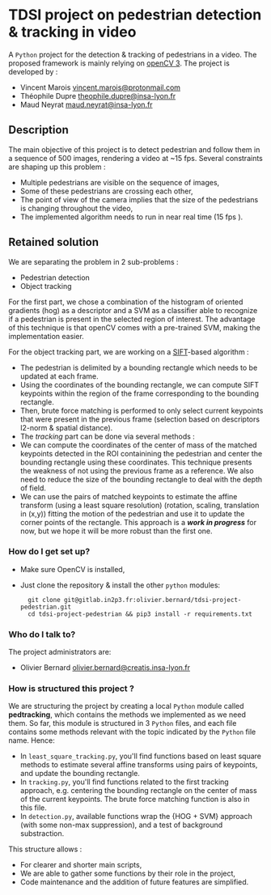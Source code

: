 # TDSI project on pedestrian detection & tracking in video #

A `Python` project for the detection & tracking of pedestrians in a video. The proposed framework is mainly relying on [openCV 3](https://docs.opencv.org/3.1.0/d1/dfb/intro.html).
The project is developed by :

* Vincent Marois <vincent.marois@protonmail.com>
* Théophile Dupre <theophile.dupre@insa-lyon.fr>
* Maud Neyrat <maud.neyrat@insa-lyon.fr>

## Description

The main objective of this project is to detect pedestrian and follow them in a sequence of 500 images, rendering a video at ~15 fps. Several constraints are shaping up this problem :

* Multiple pedestrians are visible on the sequence of images,
* Some of these pedestrians are crossing each other,
* The point of view of the camera implies that the size of the pedestrians is changing throughout the video,
* The implemented algorithm needs to run in near real time (15 fps ).

## Retained solution

We are separating the problem in 2 sub-problems :
* Pedestrian detection
* Object tracking

For the first part, we chose a combination of the histogram of oriented gradients (hog) as a descriptor and a SVM as a classifier able to recognize if a pedestrian is present in the selected region of interest. The advantage of this technique is that openCV comes with a pre-trained SVM, making the implementation easier.

For the object tracking part, we are working on a [SIFT](https://en.wikipedia.org/wiki/Scale-invariant_feature_transform)-based algorithm :
* The pedestrian is delimited by a bounding rectangle which needs to be updated at each frame.
* Using the coordinates of the bounding rectangle, we can compute SIFT keypoints within the region of the frame corresponding to the bounding rectangle.
* Then, brute force matching is performed to only select current keypoints that were present in the previous frame (selection based on descriptors l2-norm & spatial distance).
* The _tracking_ part can be done via several methods :
* We can compute the coordinates of the center of mass of the matched keypoints detected in the ROI containining the pedestrian and center the bounding rectangle using these coordinates. This technique presents the weakness of not using the previous frame as a reference. We also need to reduce the size of the bounding rectangle to deal with the depth of field.
* We can use the pairs of matched keypoints to estimate the affine transform (using a least square resolution) (rotation, scaling, translation in (x,y)) fitting the motion of the pedestrian and use it to update the corner points of the rectangle. This approach is a **_work in progress_** for now, but we hope it will be more robust than the first one.

### How do I get set up? ###
* Make sure OpenCV is installed,
* Just clone the repository & install the other `python` modules:


        git clone git@gitlab.in2p3.fr:olivier.bernard/tdsi-project-pedestrian.git
        cd tdsi-project-pedestrian && pip3 install -r requirements.txt
    

### Who do I talk to? ###

The project administrators are:

* Olivier Bernard <olivier.bernard@creatis.insa-lyon.fr>

### How is structured this project ? ###

We are structuring the project by creating a local `Python` module  called  **pedtracking**, which contains the methods we implemented as we need them. So far, this module is structured in 3  `Python` files, and each file contains some methods relevant with the topic indicated by the  `Python` file name. Hence:
* In  `least_square_tracking.py`, you'll find functions based on least square methods to estimate several affine transforms using pairs of keypoints, and update the bounding rectangle.
* In `tracking.py`, you'll find functions related to the first tracking approach, e.g. centering the bounding rectangle on the center of mass of the current keypoints. The brute force matching function is also in this file.
* In `detection.py`, available functions wrap the {HOG + SVM} approach (with some non-max suppression), and a test of background substraction.

This structure allows :
- For clearer and shorter main scripts,
- We are able to gather some functions by their role in the project,
- Code maintenance and the addition of future features are simplified.
